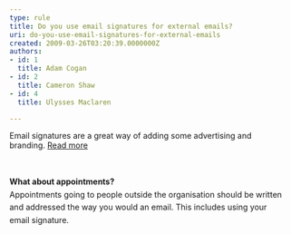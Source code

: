 ```yaml
---
type: rule
title: Do you use email signatures for external emails?
uri: do-you-use-email-signatures-for-external-emails
created: 2009-03-26T03:20:39.0000000Z
authors:
- id: 1
  title: Adam Cogan
- id: 2
  title: Cameron Shaw
- id: 4
  title: Ulysses Maclaren

---
```




<span class='intro'> ​Email signatures are a great way of adding some advertising and branding.&#160;<a href="http&#58;//www.ssw.com.au/ssw/Standards/Rules/RulestoBetterBranding.aspx#EmailSignatures">Read more </a>
 </span>

<p><strong>​</strong></p><p><strong></strong><span style="line-height&#58;1.6;"><strong>What about appointments?<br></strong></span><span style="line-height&#58;1.6;">A</span><span style="line-height&#58;1.6;">ppointments going to people outside the organisation should be written and addressed the way you would an email. This includes using your email&#160;signature.</span></p>


